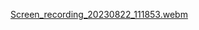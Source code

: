 
[Screen_recording_20230822_111853.webm](https://github.com/MannMeruliya/db_miner/assets/113959975/e7a5d490-6617-4491-8b79-05646b74fbe1)

